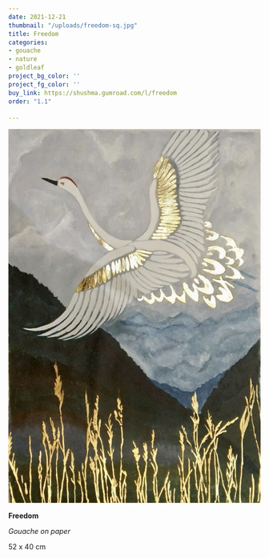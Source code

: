 ```yaml
---
date: 2021-12-21
thumbnail: "/uploads/freedom-sq.jpg"
title: Freedom
categories:
- gouache
- nature
- goldleaf
project_bg_color: ''
project_fg_color: ''
buy_link: https://shushma.gumroad.com/l/freedom
order: "1.1"

---
```

![](/uploads/96cdd42e-6897-496b-ad14-d071c5a4e91f.jpeg)

**Freedom**

_Gouache on paper_

52 x 40 cm